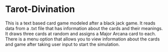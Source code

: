 # Tarot-Divination
This is a text based card game modeled after a black jack game. It reads data from a .txt file that has information about the cards and their meanings. It draws three cards at random and assigns a Major Arcana card to each. There is a menu option that allows you to view information about the cards and game after taking user input to start the simulation.
